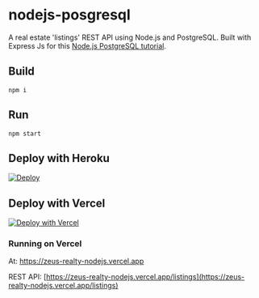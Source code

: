 # nodejs-posgresql

A real estate 'listings' REST API using Node.js and PostgreSQL. Built with Express Js for this [Node.js PostgreSQL tutorial](https://geshan.com.np/blog/2021/01/nodejs-postgresql-tutorial/).

## Build
```npm i```

## Run
```npm start```

## Deploy with Heroku

[![Deploy](https://www.herokucdn.com/deploy/button.svg)](https://heroku.com/deploy?template=https://github.com/sarinderv/CMPE277-Zeus-Realty/edit/master/backend-ws/tree/master)

## Deploy with Vercel

[![Deploy with Vercel](https://vercel.com/button)](https://vercel.com/new/git/external?repository-url=https://github.com/sarinderv/CMPE277-Zeus-Realty/edit/master/backend-ws)

### Running on Vercel

At: https://zeus-realty-nodejs.vercel.app

REST API: [https://zeus-realty-nodejs.vercel.app/listings](https://zeus-realty-nodejs.vercel.app/listings)
